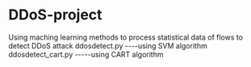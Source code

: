 # DDoS-project
Using maching learning methods to process statistical data of flows to detect DDoS attack
ddosdetect.py ----using SVM algorithm
ddosdetect_cart.py  -----using CART algorithm 
